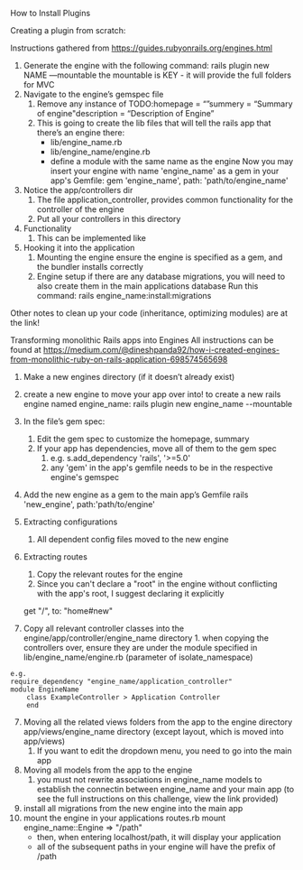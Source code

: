 How to Install Plugins

Creating a plugin from scratch:

Instructions gathered from https://guides.rubyonrails.org/engines.html
1. Generate the engine with the following command:
    rails plugin new NAME —mountable
the mountable is KEY - it will provide the full folders for MVC
2. Navigate to the engine’s gemspec file 
    1. Remove any instance of TODO:homepage = “”summery = “Summary of engine"description = “Description of Engine”
    2. This is going to create the lib files that will tell the rails app that there’s an engine there:
        - lib/engine_name.rb
        - lib/engine_name/engine.rb
        - define a module with the same name as the engine
Now you may insert your engine with name 'engine_name' as a gem in your app's Gemfile:
    gem 'engine_name', path: 'path/to/engine_name'
3. Notice the app/controllers dir 
    1. The file application_controller, provides common functionality for the controller of the engine 
    2. Put all your controllers in this directory
4. Functionality 
    1. This can be implemented like 
5. Hooking it into the application
    1. Mounting the engine
        ensure the engine is specified as a gem, and the bundler installs correctly
    2. Engine setup
        if there are any database migrations, you will need to also create them in the main applications database
        Run this command:
        rails engine_name:install:migrations

Other notes to clean up your code (inheritance, optimizing modules) are at the link!
    
Transforming monolithic Rails apps into Engines
All instructions can be found at https://medium.com/@dineshpanda92/how-i-created-engines-from-monolithic-ruby-on-rails-application-698574565698


1.  Make a new engines directory (if it doesn’t already exist)
2. create a new engine to move your app over into!
    to create a new rails engine named engine_name:
    rails plugin new engine_name --mountable 
2. In the file’s gem spec:
    1. Edit the gem spec to customize the homepage, summary
    2. If your app has dependencies, move all of them to the gem spec 
        1. e.g. s.add_dependency 'rails', '>=5.0'
        2. any 'gem' in the app's gemfile needs to be in the respective engine's gemspec
3. Add the new engine as a gem to the main app’s Gemfile
    rails 'new_engine', path:'path/to/engine'
4. Extracting configurations 
    1. All dependent config files moved to the new engine
5. Extracting routes 
    1. Copy the relevant routes for the engine
    2. Since you can't declare a "root" in the engine without conflicting with the app's root, I suggest declaring it explicitly 

    get "/", to: "home#new"
6.   Copy all relevant controller classes into the engine/app/controller/engine_name directory 
    1. when copying the controllers over, ensure they are under the module specified in lib/engine_name/engine.rb (parameter of isolate_namespace)
    
    e.g.
    require_dependency "engine_name/application_controller"
    module EngineName
        class ExampleController > Application Controller
        end

7. Moving all the related views folders from the app to the engine directory app/views/engine_name directory (except layout, which is moved into app/views)
    1. If you want to edit the dropdown menu, you need to go into the main app
8. Moving all models from the app to the engine 
    1. you must not rewrite associations in engine_name models to establish the connectin between engine_name and your main app
        (to see the full instructions on this challenge, view the link provided)
9. install all migrations from the new engine into the main app 
10. mount the engine in your applications routes.rb
      mount engine_name::Engine => "/path"
      - then, when entering localhost/path, it will display your application
      - all of the subsequent paths in your engine will have the prefix of /path

